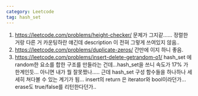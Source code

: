 ```yaml
---
category: Leetcode
tag: hash_set
---
```


1. <https://leetcode.com/problems/height-checker/> 문제가 그지같...... 정렬한 거랑 다른 거 카운팅하란 얘긴데 description 이 전혀 그렇게 쓰여있지 않음..
2. <https://leetcode.com/problems/duplicate-zeros/> 간만에 이지 하니 좋음.
3. <https://leetcode.com/problems/insert-delete-getrandom-o1/> hash_set 에 random한 요소를 합한 구조를 만들라는 건데...hash_set을 쓰니 속도가 17% 가 한계인듯... 아니면 내가 뭘 잘못짰나..... 근데 hash_set 구성 함수들을 하나하나 세세히 쳐다볼 수 있는 계기가 됨... insert의 return 은 iterator와 bool이라던가... erase도 true/false를 리턴한다던가..
